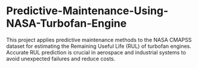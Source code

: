 # Predictive-Maintenance-Using-NASA-Turbofan-Engine
This project applies predictive maintenance methods to the NASA CMAPSS dataset for estimating the Remaining Useful Life (RUL) of turbofan engines. Accurate RUL prediction is crucial in aerospace and industrial systems to avoid unexpected failures and reduce costs.
